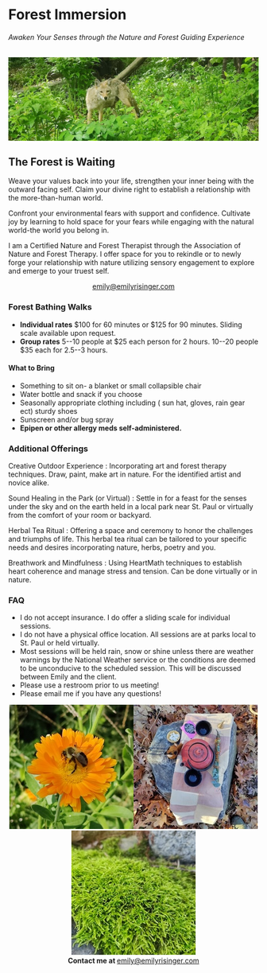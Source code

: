 # Forest Immersion

###### Awaken Your Senses through the Nature and Forest Guiding Experience

<img src="/assets/img/750x250/coyote.jpg" align="middle" alt="Coyote Stare" style="display: block; margin: auto;">

## The Forest is Waiting

Weave your values back into your life, strengthen your inner being with the outward facing self. Claim your divine right to
establish a relationship with the more-than-human world. 

Confront your environmental fears with support and confidence. Cultivate joy by learning to hold space for your fears while
engaging with the natural world-the world you belong in. 

I am a Certified Nature and Forest Therapist through the Association of Nature and Forest Therapy. I offer space for you to
rekindle or to newly forge your relationship with nature utilizing sensory engagement to explore and emerge to your truest self. 

<div align=center><a href="mailto:emily@emilyrisinger.com">emily@emilyrisinger.com</a></div>

### Forest Bathing Walks

* **Individual rates** $100 for 60 minutes or $125 for 90 minutes. Sliding scale available upon request.
* **Group rates** 5--10 people at $25 each person for 2 hours. 10--20 people $35 each for 2.5--3 hours.

#### What to Bring

* Something to sit on- a blanket or small collapsible chair
* Water bottle and snack if you choose
* Seasonally appropriate clothing including ( sun hat, gloves, rain gear ect) sturdy shoes
* Sunscreen and/or bug spray
* **Epipen or other allergy meds self-administered.**

### Additional Offerings

Creative Outdoor Experience
: Incorporating art and forest therapy techniques. Draw, paint, make art in nature. For the identified artist and novice alike.

Sound Healing in the Park (or Virtual)
: Settle in for a feast for the senses under the sky and on the earth held in a local park near St. Paul or virtually from the comfort of your room or backyard.

Herbal Tea Ritual
: Offering a space and ceremony to honor the challenges and triumphs of life. This herbal tea ritual can be tailored to your specific needs and desires incorporating nature, herbs, poetry and you.

Breathwork and Mindfulness
: Using HeartMath techniques to establish heart coherence and manage stress and tension. Can be done virtually or in nature.

### FAQ

* I do not accept insurance. I do offer a sliding scale for individual sessions.
* I do not have a physical office location. All sessions are at parks local to St. Paul or held virtually.
* Most sessions will be held rain, snow or shine unless there are weather warnings by the National Weather service or the conditions are deemed to be unconducive to the scheduled session. This will be discussed between Emily and the client.
* Please use a restroom prior to us meeting!
* Please email me if you have any questions!

<div align=center><img src="/assets/img/250x250/bee.jpg" alt="Sleepy Bee"><img src="/assets/img/250x250/tea.jpg" alt="Tea Ceremony"><img src="/assets/img/250x250/moss.jpg" alt="Mossy Rock"></div>

<div align=center><b>Contact me at </b><a href="mailto:emily@emilyrisinger.com">emily@emilyrisinger.com</a></div>
